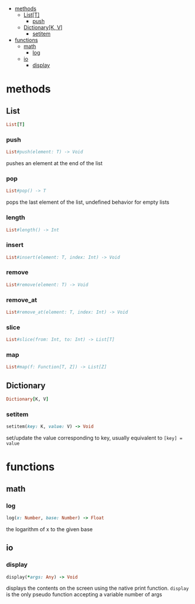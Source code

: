 - [methods](#methods)
  - [List[T]](#list)
    - [push](#push)
  - [Dictionary[K, V]](#dictionary)
    - [setitem](#setitem)
- [functions](#functions)
  - [math](#math)
    - [log](#log)
  - [io](#io)
    - [display](#display)

# methods

## List

```ruby
List[T]
```

### push

```ruby
List#push(element: T) -> Void
```

pushes an element at the end of the list

### pop

```ruby
List#pop() -> T
```

pops the last element of the list, undefined behavior for empty lists

### length

```ruby
List#length() -> Int
```

### insert

```ruby
List#insert(element: T, index: Int) -> Void
```

### remove

```ruby
List#remove(element: T) -> Void
```

### remove_at

```ruby
List#remove_at(element: T, index: Int) -> Void
```

### slice

```ruby
List#slice(from: Int, to: Int) -> List[T]
```

### map

```ruby
List#map(f: Function[T, Z]) -> List[Z]
```

## Dictionary

```ruby
Dictionary[K, V]
```

### setitem

```ruby
setitem(key: K, value: V) -> Void
```

set/update the value corresponding to key, usually equivalent to `[key] = value`

# functions

## math

### log

```ruby
log(x: Number, base: Number) -> Float
```

the logarithm of x to the given base

## io

### display

```ruby
display(*args: Any) -> Void
```

displays the contents on the screen using the native print function. `display` is the only pseudo
function accepting a variable number of args



